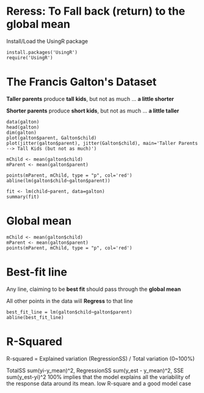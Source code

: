 # Reress: To Fall back (return) to the global mean

Install/Load the UsingR package
```{R}
install.packages('UsingR')
require('UsingR')
```
# The Francis Galton's Dataset
__Taller parents__ produce __tall kids__, but not as much ... **a little shorter**

__Shorter parents__ produce __short kids__, but not as much ... **a little taller**

```{R}
data(galton)
head(galton)
dim(galton)
plot(galton$parent, Galton$child)
plot(jitter(galton$parent), jitter(Galton$child), main='Taller Parents --> Tall Kids (but not as much)')
```

```{R}
mChild <- mean(galton$child)
mParent <- mean(galton$parent)

points(mParent, mChild, type = "p", col='red')
abline(lm(galton$child~galton$parent))

fit <- lm(child~parent, data=galton)
summary(fit) 

```

# Global mean

```{R}
mChild <- mean(galton$child)
mParent <- mean(galton$parent)
points(mParent, mChild, type = "p", col='red')
```

# Best-fit line
Any line, claiming to be **best fit** should pass through the **global mean**

All other points in the data will **Regress** to that line
```{R}
best_fit_line = lm(galton$child~galton$parent)
abline(best_fit_line)
```

# R-Squared
R-squared = Explained variation (RegressionSS) / Total variation (0~100%) 

TotalSS sum(yi-y_mean)^2, RegressionSS sum(y_est - y_mean)^2, SSE sum(y_est-yi)^2
100% implies that the model explains all the variability of the response data around its mean.
low R-square and a good model case
